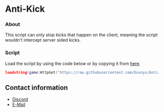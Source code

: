 # Anti-Kick
### About

This script can only stop kicks that happen on the client, meaning the script wouldn't intercept server sided kicks.

### Script

Load the script by using the code below or by copying it from [here](https://github.com/Exunys/Anti-Kick/blob/main/Anti%20Kick.lua).
```lua
loadstring(game:HttpGet("https://raw.githubusercontent.com/Exunys/Anti-Kick/main/Anti-Kick.lua"))()
```

## Contact information

- [Discord](https://discord.com/users/611111398818316309)
- [E-Mail](mailto:exunys@gang.email)
